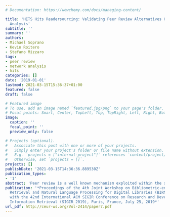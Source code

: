 ```yaml
---
# Documentation: https://wowchemy.com/docs/managing-content/

title: 'HITS Hits Readersourcing: Validating Peer Review Alternatives Using Network
  Analysis'
subtitle: ''
summary: ''
authors:
- Michael Soprano
- Kevin Roitero
- Stefano Mizzaro
tags:
- peer review
- network analysis
- hits
categories: []
date: '2019-01-01'
lastmod: 2021-03-15T15:36:37+01:00
featured: false
draft: false

# Featured image
# To use, add an image named `featured.jpg/png` to your page's folder.
# Focal points: Smart, Center, TopLeft, Top, TopRight, Left, Right, BottomLeft, Bottom, BottomRight.
image:
  caption: ''
  focal_point: ''
  preview_only: false

# Projects (optional).
#   Associate this post with one or more of your projects.
#   Simply enter your project's folder or file name without extension.
#   E.g. `projects = ["internal-project"]` references `content/project/deep-learning/index.md`.
#   Otherwise, set `projects = []`.
projects: []
publishDate: '2021-03-15T14:36:36.889530Z'
publication_types:
- '1'
abstract: 'Peer review is a well known mechanism exploited within the scholarly publishing process to ensure the quality of scientific literature. Such a mechanism, despite being well established and reasonable, is not free from problems, and alternative approaches to peer review have been developed. Such approaches exploit the readers of scientific publications and their opinions, and thus outsource the peer review activity to the scholar community; an example of this approach has been formalized in the Readersourcing model [5]. Our contribution is two-fold:(i) we propose a stochastic validation of the Readersourcing model, and (ii) we employ network analysis techniques to study the bias of the model, and in particular the interactions between readers and papers and their goodness and effectiveness scores. Our results show that by using network analysis interesting model properties can be derived.'
publication: '*Proceedings of the 4th Joint Workshop on Bibliometric-enhanced Information
  Retrieval and Natural Language Processing for Digital Libraries (BIRNDL 2019) co-located
  with the 42nd International ACM SIGIR Conference on Research and Development in
  Information Retrieval (SIGIR 2019), Paris, France, July 25, 2019*'
url_pdf: http://ceur-ws.org/Vol-2414/paper7.pdf
---
```

